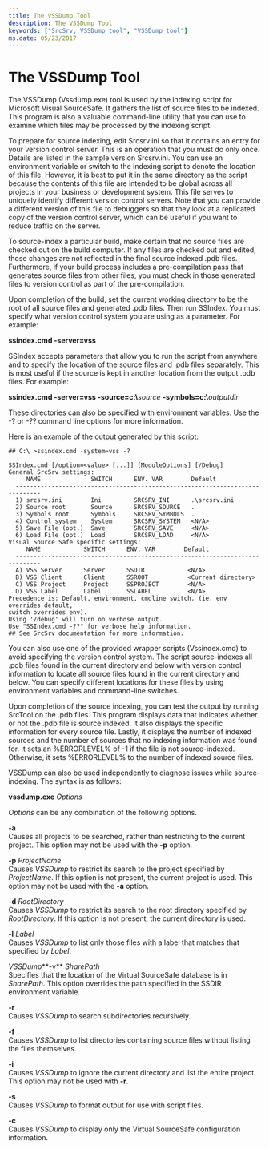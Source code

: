 ```yaml
---
title: The VSSDump Tool
description: The VSSDump Tool
keywords: ["SrcSrv, VSSDump tool", "VSSDump tool"]
ms.date: 05/23/2017
---
```


# The VSSDump Tool


The VSSDump (Vssdump.exe) tool is used by the indexing script for Microsoft Visual SourceSafe. It gathers the list of source files to be indexed. This program is also a valuable command-line utility that you can use to examine which files may be processed by the indexing script.

To prepare for source indexing, edit Srcsrv.ini so that it contains an entry for your version control server. This is an operation that you must do only once. Details are listed in the sample version Srcsrv.ini. You can use an environment variable or switch to the indexing script to denote the location of this file. However, it is best to put it in the same directory as the script because the contents of this file are intended to be global across all projects in your business or development system. This file serves to uniquely identify different version control servers. Note that you can provide a different version of this file to debuggers so that they look at a replicated copy of the version control server, which can be useful if you want to reduce traffic on the server.

To source-index a particular build, make certain that no source files are checked out on the build computer. If any files are checked out and edited, those changes are not reflected in the final source indexed .pdb files. Furthermore, if your build process includes a pre-compilation pass that generates source files from other files, you must check in those generated files to version control as part of the pre-compilation.

Upon completion of the build, set the current working directory to be the root of all source files and generated .pdb files. Then run SSIndex. You must specify what version control system you are using as a parameter. For example:

**ssindex.cmd -server=vss**

SSIndex accepts parameters that allow you to run the script from anywhere and to specify the location of the source files and .pdb files separately. This is most useful if the source is kept in another location from the output .pdb files. For example:

**ssindex.cmd -server=vss -source=c:\\**<em>source</em> **-symbols=c:\\**<em>outputdir</em>

These directories can also be specified with environment variables. Use the -? or -?? command line options for more information.

Here is an example of the output generated by this script:

```console
## C:\ >ssindex.cmd -system=vss -?

SSIndex.cmd [/option=<value> [...]] [ModuleOptions] [/Debug]
General SrcSrv settings:
     NAME              SWITCH      ENV. VAR        Default
  -----------------------------------------------------------------------------
  1) srcsrv.ini        Ini         SRCSRV_INI      .\srcsrv.ini
  2) Source root       Source      SRCSRV_SOURCE   .
  3) Symbols root      Symbols     SRCSRV_SYMBOLS  .
  4) Control system    System      SRCSRV_SYSTEM   <N/A>
  5) Save File (opt.)  Save        SRCSRV_SAVE     <N/A>
  6) Load File (opt.)  Load        SRCSRV_LOAD     <N/A>
Visual Source Safe specific settings:
     NAME            SWITCH      ENV. VAR        Default
  -----------------------------------------------------------------------------
  A) VSS Server      Server      SSDIR            <N/A>
  B) VSS Client      Client      SSROOT           <Current directory>
  C) VSS Project     Project     SSPROJECT        <N/A>
  D) VSS Label       Label       SSLABEL          <N/A>
Precedence is: Default, environment, cmdline switch. (ie. env overrides default,
switch overrides env).
Using '/debug' will turn on verbose output.
Use "SSIndex.cmd -??" for verbose help information.
## See SrcSrv documentation for more information.
```

You can also use one of the provided wrapper scripts (Vssindex.cmd) to avoid specifying the version control system. The script source-indexes all .pdb files found in the current directory and below with version control information to locate all source files found in the current directory and below. You can specify different locations for these files by using environment variables and command-line switches.

Upon completion of the source indexing, you can test the output by running SrcTool on the .pdb files. This program displays data that indicates whether or not the .pdb file is source indexed. It also displays the specific information for every source file. Lastly, it displays the number of indexed sources and the number of sources that no indexing information was found for. It sets an %ERRORLEVEL% of -1 if the file is not source-indexed. Otherwise, it sets %ERRORLEVEL% to the number of indexed source files.

VSSDump can also be used independently to diagnose issues while source-indexing. The syntax is as follows:

**vssdump.exe** *Options*

*Options* can be any combination of the following options.

<span id="-a"></span><span id="-A"></span>**-a**  
Causes all projects to be searched, rather than restricting to the current project. This option may not be used with the **-p** option.

<span id="-p_ProjectName"></span><span id="-p_projectname"></span><span id="-P_PROJECTNAME"></span>**-p** *ProjectName*  
Causes *VSSDump* to restrict its search to the project specified by *ProjectName*. If this option is not present, the current project is used. This option may not be used with the **-a** option.

<span id="-d_RootDirectory"></span><span id="-d_rootdirectory"></span><span id="-D_ROOTDIRECTORY"></span>**-d** *RootDirectory*  
Causes *VSSDump* to restrict its search to the root directory specified by *RootDirectory*. If this option is not present, the current directory is used.

<span id="-l_Label"></span><span id="-l_label"></span><span id="-L_LABEL"></span>**-l** *Label*  
Causes *VSSDump* to list only those files with a label that matches that specified by *Label*.

<span id="VSSDump-v_SharePath"></span><span id="vssdump-v_sharepath"></span><span id="VSSDUMP-V_SHAREPATH"></span>*VSSDump***-v** *SharePath*  
Specifies that the location of the Virtual SourceSafe database is in *SharePath*. This option overrides the path specified in the SSDIR environment variable.

<span id="-r"></span><span id="-R"></span>**-r**  
Causes *VSSDump* to search subdirectories recursively.

<span id="-f"></span><span id="-F"></span>**-f**  
Causes *VSSDump* to list directories containing source files without listing the files themselves.

<span id="-i"></span><span id="-I"></span>**-i**  
Causes *VSSDump* to ignore the current directory and list the entire project. This option may not be used with **-r**.

<span id="-s"></span><span id="-S"></span>**-s**  
Causes *VSSDump* to format output for use with script files.

<span id="-c"></span><span id="-C"></span>**-c**  
Causes *VSSDump* to display only the Virtual SourceSafe configuration information.









